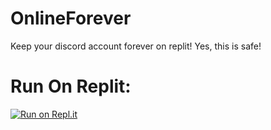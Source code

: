 # OnlineForever
Keep your discord account forever on replit! Yes, this is safe!

# Run On Replit:
[![Run on Repl.it](https://replit.com/badge/github/CHEESY-OP4999/OnlineForever)](https://replit.com/new/github/CHEESY-OP4999/OnlineForever)
